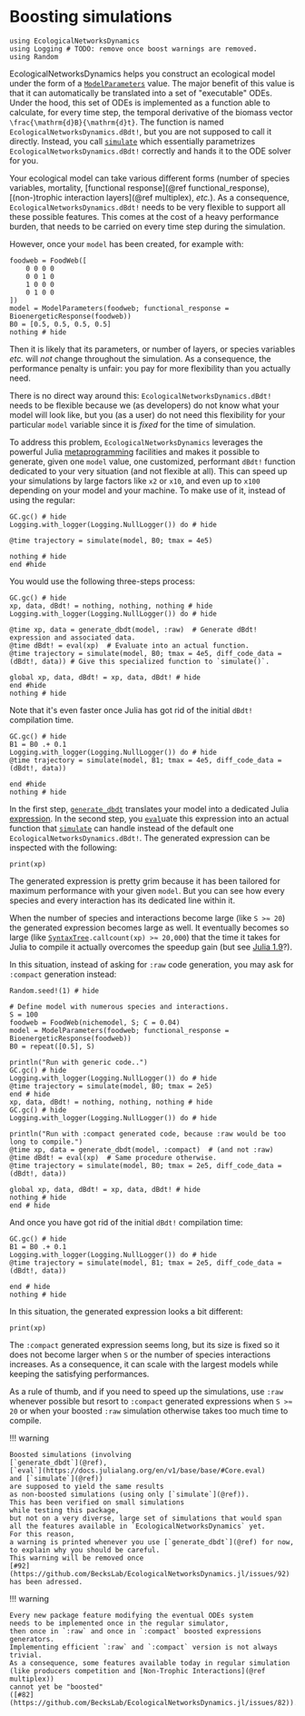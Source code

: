 # Boosting simulations

```@setup econetd
using EcologicalNetworksDynamics
using Logging # TODO: remove once boost warnings are removed.
using Random
```

EcologicalNetworksDynamics helps you construct an ecological model
under the form of a [`ModelParameters`](@ref) value.
The major benefit of this value is that
it can automatically be translated into a set of "executable" ODEs.
Under the hood, this set of ODEs is implemented as a function
able to calculate, for every time step,
the temporal derivative of the biomass vector
``\frac{\mathrm{d}B}{\mathrm{d}t}``.
The function is named `EcologicalNetworksDynamics.dBdt!`,
but you are not supposed to call it directly.
Instead, you call [`simulate`](@ref)
which essentially parametrizes `EcologicalNetworksDynamics.dBdt!` correctly
and hands it to the ODE solver for you.

Your ecological model can take various different forms
(number of species variables, mortality,
[functional response](@ref functional_response),
[(non-)trophic interaction layers](@ref multiplex),
*etc.*).
As a consequence, `EcologicalNetworksDynamics.dBdt!` needs to be very flexible
to support all these possible features.
This comes at the cost of a heavy performance burden,
that needs to be carried on every time step during the simulation.

However, once your `model` has been created, for example with:

```@example econetd
foodweb = FoodWeb([
    0 0 0 0
    0 0 1 0
    1 0 0 0
    0 1 0 0
])
model = ModelParameters(foodweb; functional_response = BioenergeticResponse(foodweb))
B0 = [0.5, 0.5, 0.5, 0.5]
nothing # hide
```

Then it is likely that its parameters,
or number of layers, or species variables *etc.*
will *not* change throughout the simulation.
As a consequence, the performance penalty is unfair:
you pay for more flexibility than you actually need.

There is no direct way around this:
`EcologicalNetworksDynamics.dBdt!` needs to be flexible
because we (as developers) do not know what your model will look like,
but you (as a user) do not need this flexibility
for your particular `model` variable
since it is *fixed* for the time of simulation.

To address this problem, `EcologicalNetworksDynamics`
leverages the powerful Julia
[metaprogramming](https://docs.julialang.org/en/v1/manual/metaprogramming/)
facilities and makes it possible to generate,
given one `model` value,
one customized, performant `dBdt!` function dedicated to your very situation
(and not flexible at all).
This can speed up your simulations by large factors
like `x2` or `x10`, and even up to `x100`
depending on your model and your machine.
To make use of it, instead of using the regular:

```@example econetd
GC.gc() # hide
Logging.with_logger(Logging.NullLogger()) do # hide

@time trajectory = simulate(model, B0; tmax = 4e5)

nothing # hide
end #hide
```

You would use the following three-steps process:

```@example econetd
GC.gc() # hide
xp, data, dBdt! = nothing, nothing, nothing # hide
Logging.with_logger(Logging.NullLogger()) do # hide

@time xp, data = generate_dbdt(model, :raw)  # Generate dBdt! expression and associated data.
@time dBdt! = eval(xp)  # Evaluate into an actual function.
@time trajectory = simulate(model, B0; tmax = 4e5, diff_code_data = (dBdt!, data)) # Give this specialized function to `simulate()`.

global xp, data, dBdt! = xp, data, dBdt! # hide
end #hide
nothing # hide
```

Note that it's even faster once Julia has got rid
of the initial `dBdt!` compilation time.

```@example econetd
GC.gc() # hide
B1 = B0 .+ 0.1
Logging.with_logger(Logging.NullLogger()) do # hide
@time trajectory = simulate(model, B1; tmax = 4e5, diff_code_data = (dBdt!, data))

end #hide
nothing # hide
```

In the first step, [`generate_dbdt`](@ref)
translates your model into a dedicated Julia
[expression](https://docs.julialang.org/en/v1/manual/metaprogramming/#Expressions-and-evaluation).
In the second step, you
[`eval`](https://docs.julialang.org/en/v1/base/base/#Core.eval)uate
this expression into an actual function
that [`simulate`](@ref) can handle
instead of the default one `EcologicalNetworksDynamics.dBdt!`.
The generated expression can be inspected with the following:

```@example econetd
print(xp)
```

The generated expression is pretty grim
because it has been tailored for maximum performance
with your given `model`.
But you can see how every species and every interaction
has its dedicated line within it.

When the number of species and interactions become large
(like `S >≈ 20`)
the generated expression becomes large as well.
It eventually becomes so large
(like
[`SyntaxTree`](https://github.com/chakravala/SyntaxTree.jl)`.callcount(xp) >≈ 20,000`)
that the time it takes for Julia to compile it
actually overcomes the speedup gain
(but see
[Julia 1.9](https://discourse.julialang.org/t/profiling-compilation-of-a-large-generated-expression/83179?u=iago-lito)?).

In this situation, instead of asking for `:raw` code generation,
you may ask for `:compact` generation instead:

```@example econetd
Random.seed!(1) # hide

# Define model with numerous species and interactions.
S = 100
foodweb = FoodWeb(nichemodel, S; C = 0.04)
model = ModelParameters(foodweb; functional_response = BioenergeticResponse(foodweb))
B0 = repeat([0.5], S)

println("Run with generic code..")
GC.gc() # hide
Logging.with_logger(Logging.NullLogger()) do # hide
@time trajectory = simulate(model, B0; tmax = 2e5)
end # hide
xp, data, dBdt! = nothing, nothing, nothing # hide
GC.gc() # hide
Logging.with_logger(Logging.NullLogger()) do # hide

println("Run with :compact generated code, because :raw would be too long to compile.")
@time xp, data = generate_dbdt(model, :compact)  # (and not :raw)
@time dBdt! = eval(xp)  # Same procedure otherwise.
@time trajectory = simulate(model, B0; tmax = 2e5, diff_code_data = (dBdt!, data))

global xp, data, dBdt! = xp, data, dBdt! # hide
nothing # hide
end # hide
```

And once you have got rid of the initial `dBdt!` compilation time:

```@example econetd
GC.gc() # hide
B1 = B0 .+ 0.1
Logging.with_logger(Logging.NullLogger()) do # hide
@time trajectory = simulate(model, B1; tmax = 2e5, diff_code_data = (dBdt!, data))

end # hide
nothing # hide
```

In this situation, the generated expression looks a bit different:

```@example econetd
print(xp)
```

The `:compact` generated expression seems long,
but its size is fixed so it does not become larger
when `S` or the number of species interactions increases.
As a consequence, it can scale with the largest models
while keeping the satisfying performances.

As a rule of thumb,
and if you need to speed up the simulations,
use `:raw` whenever possible
but resort to `:compact` generated expressions
when `S >≈ 20`
or when your boosted `:raw` simulation
otherwise takes too much time to compile.

!!! warning
    
    Boosted simulations (involving
    [`generate_dbdt`](@ref),
    [`eval`](https://docs.julialang.org/en/v1/base/base/#Core.eval)
    and [`simulate`](@ref))
    are supposed to yield the same results
    as non-boosted simulations (using only [`simulate`](@ref)).
    This has been verified on small simulations
    while testing this package,
    but not on a very diverse, large set of simulations that would span
    all the features available in `EcologicalNetworksDynamics` yet.
    For this reason,
    a warning is printed whenever you use [`generate_dbdt`](@ref) for now,
    to explain why you should be careful.
    This warning will be removed once
    [#92](https://github.com/BecksLab/EcologicalNetworksDynamics.jl/issues/92)
    has been adressed.

!!! warning
    
    Every new package feature modifying the eventual ODEs system
    needs to be implemented once in the regular simulator,
    then once in `:raw` and once in `:compact` boosted expressions generators.
    Implementing efficient `:raw` and `:compact` version is not always trivial.
    As a consequence, some features available today in regular simulation
    (like producers competition and [Non-Trophic Interactions](@ref multiplex))
    cannot yet be "boosted"
    ([#82](https://github.com/BecksLab/EcologicalNetworksDynamics.jl/issues/82)).
